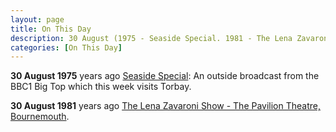 ```yaml
---
layout: page
title: On This Day
description: 30 August (1975 - Seaside Special. 1981 - The Lena Zavaroni Show - The Pavilion Theatre, Bournemouth.)
categories: [On This Day]
---
```


**30 August 1975**
<span id="age1"></span> years ago [Seaside Special](/BBC/seaside-special.html): An outside broadcast from the BBC1 Big Top which this week visits Torbay.

**30 August 1981**
<span id="age2"></span> years ago [The Lena Zavaroni Show - The Pavilion Theatre, Bournemouth](/theatre/the%20lena%20zavaroni%20show/1981/08/30/the-lena-zavaroni-show.html).

<!-- Script for calculating number of years ago -->
<script>
var dob = '19750830';
var year = Number(dob.substr(0, 4));
var month = Number(dob.substr(4, 2)) - 1;
var day = Number(dob.substr(6, 2));
var today = new Date();
var age1 = today.getFullYear() - year;
if (today.getMonth() < month || (today.getMonth() == month && today.getDate() < day)) {
age1--;
}
document.getElementById("age1").innerHTML=age1;

var dob = '19810830';
var year = Number(dob.substr(0, 4));
var month = Number(dob.substr(4, 2)) - 1;
var day = Number(dob.substr(6, 2));
var today = new Date();
var age2 = today.getFullYear() - year;
if (today.getMonth() < month || (today.getMonth() == month && today.getDate() < day)) {
age2--;
}
document.getElementById("age2").innerHTML=age2;
</script>
